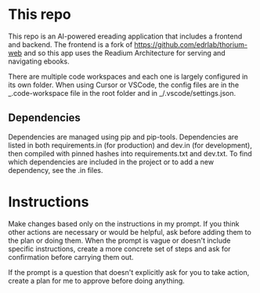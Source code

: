 # This repo

This repo is an AI-powered ereading application that includes a frontend and backend. The frontend is a fork of https://github.com/edrlab/thorium-web and so this app uses the Readium Architecture for serving and navigating ebooks.

There are multiple code workspaces and each one is largely configured in its own folder. When using Cursor or VSCode, the config files are in the _.code-workspace file in the root folder and in _/.vscode/settings.json.

## Dependencies

Dependencies are managed using pip and pip-tools. Dependencies are listed in both requirements.in (for production) and dev.in (for development), then compiled with pinned hashes into requirements.txt and dev.txt. To find which dependencies are included in the project or to add a new dependency, see the .in files.

# Instructions

Make changes based only on the instructions in my prompt. If you think other actions are necessary or would be helpful, ask before adding them to the plan or doing them. When the prompt is vague or doesn't include specific instructions, create a more concrete set of steps and ask for confirmation before carrying them out.

If the prompt is a question that doesn't explicitly ask for you to take action, create a plan for me to approve before doing anything.
